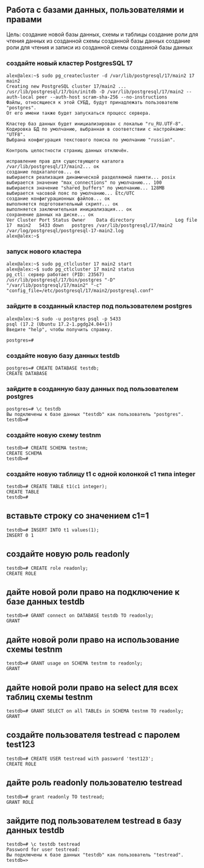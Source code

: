 ## Работа с базами данных, пользователями и правами

Цель:
создание новой базы данных, схемы и таблицы
создание роли для чтения данных из созданной схемы созданной базы данных
создание роли для чтения и записи из созданной схемы созданной базы данных

### создайте новый кластер PostgresSQL 17
```
alex@alex:~$ sudo pg_createcluster -d /var/lib/postgresql/17/main2 17 main2
Creating new PostgreSQL cluster 17/main2 ...
/usr/lib/postgresql/17/bin/initdb -D /var/lib/postgresql/17/main2 --auth-local peer --auth-host scram-sha-256 --no-instructions
Файлы, относящиеся к этой СУБД, будут принадлежать пользователю "postgres".
От его имени также будет запускаться процесс сервера.

Кластер баз данных будет инициализирован с локалью "ru_RU.UTF-8".
Кодировка БД по умолчанию, выбранная в соответствии с настройками: "UTF8".
Выбрана конфигурация текстового поиска по умолчанию "russian".

Контроль целостности страниц данных отключён.

исправление прав для существующего каталога /var/lib/postgresql/17/main2... ок
создание подкаталогов... ок
выбирается реализация динамической разделяемой памяти... posix
выбирается значение "max_connections" по умолчанию... 100
выбирается значение "shared_buffers" по умолчанию... 128MB
выбирается часовой пояс по умолчанию... Etc/UTC
создание конфигурационных файлов... ок
выполняется подготовительный скрипт... ок
выполняется заключительная инициализация... ок
сохранение данных на диске... ок
Ver Cluster Port Status Owner    Data directory               Log file
17  main2   5433 down   postgres /var/lib/postgresql/17/main2 /var/log/postgresql/postgresql-17-main2.log
alex@alex:~$
```
### запуск нового кластера
```
alex@alex:~$ sudo pg_ctlcluster 17 main2 start
alex@alex:~$ sudo pg_ctlcluster 17 main2 status
pg_ctl: сервер работает (PID: 23567)
/usr/lib/postgresql/17/bin/postgres "-D" "/var/lib/postgresql/17/main2" "-c" "config_file=/etc/postgresql/17/main2/postgresql.conf"

```
### зайдите в созданный кластер под пользователем postgres
```
alex@alex:~$ sudo -u postgres psql -p 5433
psql (17.2 (Ubuntu 17.2-1.pgdg24.04+1))
Введите "help", чтобы получить справку.

postgres=#

```
### создайте новую базу данных testdb
```
postgres=# CREATE DATABASE testdb;
CREATE DATABASE
```
### зайдите в созданную базу данных под пользователем postgres
```
postgres=# \c testdb
Вы подключены к базе данных "testdb" как пользователь "postgres".
testdb=#

```
### создайте новую схему testnm
```
testdb=# CREATE SCHEMA testnm;
CREATE SCHEMA
testdb=#

```
### создайте новую таблицу t1 с одной колонкой c1 типа integer
```
testdb=# CREATE TABLE t1(c1 integer);
CREATE TABLE
testdb=#

```
## вставьте строку со значением c1=1
```
testdb=# INSERT INTO t1 values(1);
INSERT 0 1
```
## создайте новую роль readonly
```
testdb=# CREATE role readonly;
CREATE ROLE
```
## дайте новой роли право на подключение к базе данных testdb
```
testdb=# GRANT connect on DATABASE testdb TO readonly;
GRANT
```
## дайте новой роли право на использование схемы testnm
```
testdb=# GRANT usage on SCHEMA testnm to readonly;
GRANT
```
## дайте новой роли право на select для всех таблиц схемы testnm
```
testdb=# GRANT SELECT on all TABLEs in SCHEMA testnm TO readonly;
GRANT
```
## создайте пользователя testread с паролем test123
```
testdb=# CREATE USER testread with password 'test123';
CREATE ROLE
```
## дайте роль readonly пользователю testread
```
testdb=# grant readonly TO testread;
GRANT ROLE
```
## зайдите под пользователем testread в базу данных testdb
```
testdb=# \c testdb testread
Password for user testread:
Вы подключены к базе данных "testdb" как пользователь "testread".
testdb=>
